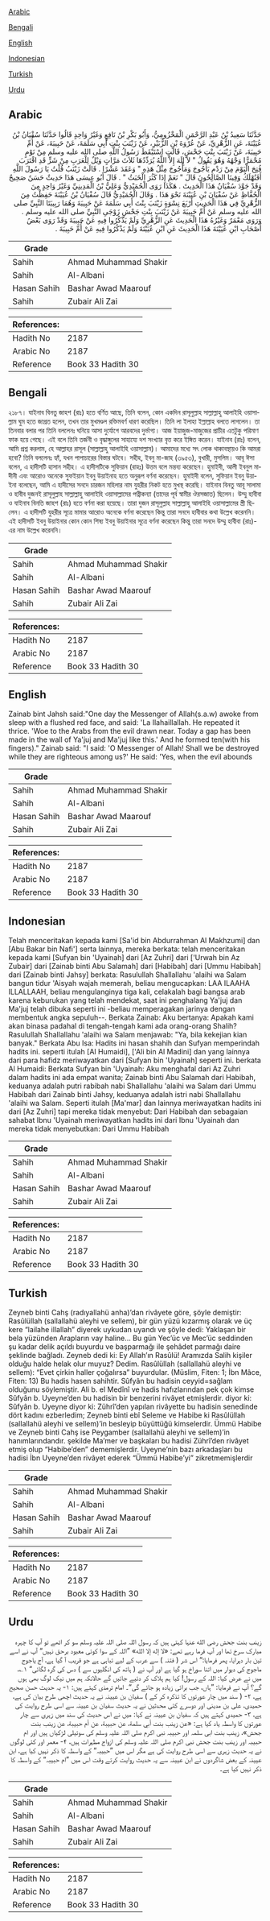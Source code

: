 [Arabic](#arabic)

[Bengali](#bengali)

[English](#english)

[Indonesian](#indonesian)

[Turkish](#turkish)

[Urdu](#urdu)

## Arabic


<div dir="rtl" lang="ar" style={{fontSize:'larger',backgroundColor:'#f8f9fa',padding:20}}>
حَدَّثَنَا سَعِيدُ بْنُ عَبْدِ الرَّحْمَنِ الْمَخْزُومِيُّ، وَأَبُو بَكْرِ بْنُ نَافِعٍ وَغَيْرُ وَاحِدٍ قَالُوا حَدَّثَنَا سُفْيَانُ بْنُ عُيَيْنَةَ، عَنِ الزُّهْرِيِّ، عَنْ عُرْوَةَ بْنِ الزُّبَيْرِ، عَنْ زَيْنَبَ بِنْتِ أَبِي سَلَمَةَ، عَنْ حَبِيبَةَ، عَنْ أُمِّ حَبِيبَةَ، عَنْ زَيْنَبَ بِنْتِ جَحْشٍ، قَالَتِ اسْتَيْقَظَ رَسُولُ اللَّهِ صلى الله عليه وسلم مِنْ نَوْمٍ مُحْمَرًّا وَجْهُهُ وَهُوَ يَقُولُ ‏"‏ لاَ إِلَهَ إِلاَّ اللَّهُ يُرَدِّدُهَا ثَلاَثَ مَرَّاتٍ وَيْلٌ لِلْعَرَبِ مِنْ شَرٍّ قَدِ اقْتَرَبَ فُتِحَ الْيَوْمَ مِنْ رَدْمِ يَأْجُوجَ وَمَأْجُوجَ مِثْلُ هَذِهِ ‏"‏ وَعَقَدَ عَشْرًا ‏.‏ قَالَتْ زَيْنَبُ قُلْتُ يَا رَسُولَ اللَّهِ أَفَنُهْلَكُ وَفِينَا الصَّالِحُونَ قَالَ ‏"‏ نَعَمْ إِذَا كَثُرَ الْخَبَثُ ‏"‏ ‏.‏ قَالَ أَبُو عِيسَى هَذَا حَدِيثٌ حَسَنٌ صَحِيحٌ وَقَدْ جَوَّدَ سُفْيَانُ هَذَا الْحَدِيثَ ‏.‏ هَكَذَا رَوَى الْحُمَيْدِيُّ وَعَلِيُّ بْنُ الْمَدِينِيِّ وَغَيْرُ وَاحِدٍ مِنَ الْحُفَّاظِ عَنْ سُفْيَانَ بْنِ عُيَيْنَةَ نَحْوَ هَذَا ‏.‏ وَقَالَ الْحُمَيْدِيُّ قَالَ سُفْيَانُ بْنُ عُيَيْنَةَ حَفِظْتُ مِنَ الزُّهْرِيِّ فِي هَذَا الْحَدِيثِ أَرْبَعَ نِسْوَةٍ زَيْنَبَ بِنْتَ أَبِي سَلَمَةَ عَنْ حَبِيبَةَ وَهُمَا رَبِيبَتَا النَّبِيِّ صلى الله عليه وسلم عَنْ أُمِّ حَبِيبَةَ عَنْ زَيْنَبَ بِنْتِ جَحْشٍ زَوْجَىِ النَّبِيِّ صلى الله عليه وسلم ‏.‏ وَرَوَى مَعْمَرٌ وَغَيْرُهُ هَذَا الْحَدِيثَ عَنِ الزُّهْرِيِّ وَلَمْ يَذْكُرُوا فِيهِ عَنْ حَبِيبَةَ وَقَدْ رَوَى بَعْضُ أَصْحَابِ ابْنِ عُيَيْنَةَ هَذَا الْحَدِيثَ عَنِ ابْنِ عُيَيْنَةَ وَلَمْ يَذْكُرُوا فِيهِ عَنْ أُمِّ حَبِيبَةَ ‏.‏
</div>
<div style={{backgroundColor:'#f8f9fa',padding:20, marginBottom: 10}}><table> <thead> <tr> <th>Grade</th> <th></th> </tr> </thead> <tbody> <tr><td>Sahih</td><td>Ahmad Muhammad Shakir</td></tr><tr><td>Sahih</td><td>Al-Albani</td></tr><tr><td>Hasan Sahih</td><td>Bashar Awad Maarouf</td></tr><tr><td>Sahih</td><td>Zubair Ali Zai</td></tr></tbody></table><table> <thead> <tr> <th>References:</th> <th></th> </tr> </thead> <tbody><tr><td>Hadith No</td><td>2187</td></tr><tr><td>Arabic No</td><td>2187</td></tr><tr><td>Reference</td><td>Book 33 Hadith 30</td></tr></tbody></table></div>

## Bengali


<div dir="ltr" lang="bn" style={{fontSize:'larger',backgroundColor:'#f8f9fa',padding:20}}>
২১৮৭। যাইনাব বিনতু জাহশ (রাঃ) হতে বর্ণিত আছে, তিনি বলেন, কোন একদিন রাসূলুল্লাহ সাল্লাল্লাহু আলাইহি ওয়াসাল্লাম ঘুম হতে জাগ্রত হলেন, তখন তার মুখমণ্ডল রক্তিমবর্ণ ধারণ করেছিল। তিনি লা ইলাহা ইল্লাল্লাহ বলতে লাগলেন। তা তিনবার বলার পর তিনি বললেনঃ ঘনিয়ে আসা দুর্যোগে আরবদের দুর্ভাগ্য। আজ ইয়াজুজ-মাজুজের প্রাচীর এতটুকু পরিমাণ ফাক হয়ে গেছে। এই বলে তিনি তর্জনী ও বৃদ্ধাঙ্গুলের সাহায্যে দশ সংখ্যার বৃত্ত করে ইঙ্গিত করেন। যাইনাব (রাঃ) বলেন, আমি প্রশ্ন করলাম, হে আল্লাহর রাসূল (সাল্লাল্লাহু আলাইহি ওয়াসাল্লাম)। আমাদের মধ্যে সৎ লোক থাকাবস্থায়ও কি আমরা হবো? তিনি বললেনঃ হ্যাঁ, যখন পাপাচারের বিস্তার ঘটবে। সহীহ, ইবনু মা-জাহ (৩৯৫৩), বুখারী, মুসলিম। আবূ ঈসা বলেন, এ হাদীসটি হাসান সহীহ। এ হাদীসটিকে সুফিয়ান (রাহঃ) উত্তম বলে মন্তব্য করেছেন। হুমাইদী, আলী ইবনুল মাদীনী এবং আরোও অনেকে সুফইয়ান ইবনু উয়াইনাহ হতে অনুরূপ বর্ণনা করেছেন। হুমাইদী বলেন, সুফিয়ান ইবনু উয়াইনা বলেছেন, আমি এ হাদীসের সনদে চারজন মহিলার নাম যুহরীর নিকট হতে মুখস্থ করেছি। যাইনাব বিনতু আবূ সালামা ও হাবীব দুজনই রাসূলুল্লাহ সাল্লাল্লাহু আলাইহি ওয়াসাল্লামের পত্নীকন্যা (তাদের পূর্ব স্বামীর ঔরসজাত) ছিলেন। উম্মু হাবীবা ও যাইনাব বিনতি জাহশ (রাঃ) হতে বর্ণনা করা হয়েছে। তারা দুজন রাসূলুল্লাহ সাল্লাল্লাহু আলাইহি ওয়াসাল্লামের স্ত্রী ছিলেন। এ হাদীসটি যুহরীর সূত্রে মামার আরোও অনেকে বর্ণনা করেছেন কিন্তু তারা সনদে হাবীবার কথা উল্লেখ করেননি। এই হাদীসটি ইবনু উয়াইনার কোন কোন শিষ্য ইবনু উয়াইনার সূত্রে বর্ণনা করেছেন কিন্তু তারা সনদে উম্মু হাবীবা (রাঃ)-এর নাম উল্লেখ করেননি।
</div>
<div style={{backgroundColor:'#f8f9fa',padding:20, marginBottom: 10}}><table> <thead> <tr> <th>Grade</th> <th></th> </tr> </thead> <tbody> <tr><td>Sahih</td><td>Ahmad Muhammad Shakir</td></tr><tr><td>Sahih</td><td>Al-Albani</td></tr><tr><td>Hasan Sahih</td><td>Bashar Awad Maarouf</td></tr><tr><td>Sahih</td><td>Zubair Ali Zai</td></tr></tbody></table><table> <thead> <tr> <th>References:</th> <th></th> </tr> </thead> <tbody><tr><td>Hadith No</td><td>2187</td></tr><tr><td>Arabic No</td><td>2187</td></tr><tr><td>Reference</td><td>Book 33 Hadith 30</td></tr></tbody></table></div>

## English


<div dir="ltr" lang="en" style={{fontSize:'larger',backgroundColor:'#f8f9fa',padding:20}}>
Zainab bint Jahsh said:"One day the Messenger of Allah(s.a.w) awoke from sleep with a flushed red face, and said: 'La Ilahaillallah. He repeated it thrice. 'Woe to the Arabs from the evil drawn near. Today a gap has been made in the wall of Ya'juj and Ma'juj like this.' And he formed ten(with his fingers)." Zainab said: "I said: 'O Messenger of Allah! Shall we be destroyed while they are righteous among us?' He said: 'Yes, when the evil abounds
</div>
<div style={{backgroundColor:'#f8f9fa',padding:20, marginBottom: 10}}><table> <thead> <tr> <th>Grade</th> <th></th> </tr> </thead> <tbody> <tr><td>Sahih</td><td>Ahmad Muhammad Shakir</td></tr><tr><td>Sahih</td><td>Al-Albani</td></tr><tr><td>Hasan Sahih</td><td>Bashar Awad Maarouf</td></tr><tr><td>Sahih</td><td>Zubair Ali Zai</td></tr></tbody></table><table> <thead> <tr> <th>References:</th> <th></th> </tr> </thead> <tbody><tr><td>Hadith No</td><td>2187</td></tr><tr><td>Arabic No</td><td>2187</td></tr><tr><td>Reference</td><td>Book 33 Hadith 30</td></tr></tbody></table></div>

## Indonesian


<div dir="ltr" lang="id" style={{fontSize:'larger',backgroundColor:'#f8f9fa',padding:20}}>
Telah menceritakan kepada kami [Sa'id bin Abdurrahman Al Makhzumi] dan [Abu Bakar bin Nafi'] serta lainnya, mereka berkata: telah menceritakan kepada kami [Sufyan bin 'Uyainah] dari [Az Zuhri] dari ['Urwah bin Az Zubair] dari [Zainab binti Abu Salamah] dari [Habibah] dari [Ummu Habibah] dari [Zainab binti Jahsy] berkata: Rasulullah Shallallahu 'alaihi wa Salam bangun tidur 'Aisyah wajah memerah, beliau mengucapkan: LAA ILAAHA ILLALLAAH, beliau mengulanginya tiga kali, celakalah bagi bangsa arab karena keburukan yang telah mendekat, saat ini penghalang Ya'juj dan Ma'juj telah dibuka seperti ini -beliau memperagakan jarinya dengan membentuk angka sepuluh--. Berkata Zainab: Aku bertanya: Apakah kami akan binasa padahal di tengah-tengah kami ada orang-orang Shalih? Rasulullah Shallallahu 'alaihi wa Salam menjawab: "Ya, bila kekejian kian banyak." Berkata Abu Isa: Hadits ini hasan shahih dan Sufyan memperindah hadits ini. seperti itulah [Al Humaidi], ['Ali bin Al Madini] dan yang lainnya dari para hafidz meriwayatkan dari [Sufyan bin 'Uyainah] seperti ini. berkata Al Humaidi: Berkata Sufyan bin 'Uyainah: Aku menghafal dari Az Zuhri dalam hadits ini ada empat wanita; Zainab binti Abu Salamah dari Habibah, keduanya adalah putri rabibah nabi Shallallahu 'alaihi wa Salam dari Ummu Habibah dari Zainab binti Jahsy, keduanya adalah istri nabi Shallallahu 'alaihi wa Salam. Seperti itulah [Ma'mar] dan lainnya meriwayatkan hadits ini dari [Az Zuhri] tapi mereka tidak menyebut: Dari Habibah dan sebagaian sahabat Ibnu 'Uyainah meriwayatkan hadits ini dari Ibnu 'Uyainah dan mereka tidak menyebutkan: Dari Ummu Habibah
</div>
<div style={{backgroundColor:'#f8f9fa',padding:20, marginBottom: 10}}><table> <thead> <tr> <th>Grade</th> <th></th> </tr> </thead> <tbody> <tr><td>Sahih</td><td>Ahmad Muhammad Shakir</td></tr><tr><td>Sahih</td><td>Al-Albani</td></tr><tr><td>Hasan Sahih</td><td>Bashar Awad Maarouf</td></tr><tr><td>Sahih</td><td>Zubair Ali Zai</td></tr></tbody></table><table> <thead> <tr> <th>References:</th> <th></th> </tr> </thead> <tbody><tr><td>Hadith No</td><td>2187</td></tr><tr><td>Arabic No</td><td>2187</td></tr><tr><td>Reference</td><td>Book 33 Hadith 30</td></tr></tbody></table></div>

## Turkish


<div dir="ltr" lang="tr" style={{fontSize:'larger',backgroundColor:'#f8f9fa',padding:20}}>
Zeyneb binti Cahş (radıyallahü anha)’dan rivâyete göre, şöyle demiştir: Rasûlüllah (sallallahü aleyhi ve sellem), bir gün yüzü kızarmış olarak ve üç kere “lailahe illallah” diyerek uykudan uyandı ve şöyle dedi: Yaklaşan bir bela yüzünden Arapların vay haline… Bu gün Yec’üc ve Mec’üc seddinden şu kadar delik açıldı buyurdu ve başparmağı ile şehâdet parmağı daire şeklinde bağladı. Zeyneb dedi ki: Ey Allah’ın Rasûlü! Aramızda Salih kişiler olduğu halde helak olur muyuz? Dedim. Rasûlüllah (sallallahü aleyhi ve sellem): “Evet çirkin haller çoğalırsa” buyurdular. (Müslim, Fiten: 1; İbn Mâce, Fiten: 13) Bu hadis hasen sahihtir. Sûfyân bu hadisin ceyyid=sağlam olduğunu söylemiştir. Ali b. el Medînî ve hadis hafızlarından pek çok kimse Sûfyân b. Uyeyne’den bu hadisin bir benzerini rivâyet etmişlerdir. diyor ki: Sûfyân b. Uyeyne diyor ki: Zührî’den yapılan rivâyette bu hadisin senedinde dört kadını ezberledim; Zeyneb binti ebî Seleme ve Habibe ki Rasûlüllah (sallallahü aleyhi ve sellem)’in besleyip büyüttüğü kimselerdir. Ümmü Habibe ve Zeyneb binti Cahş ise Peygamber (sallallahü aleyhi ve sellem)’in hanımlarındandır. şekilde Ma’mer ve başkaları bu hadisi Zührî’den rivâyet etmiş olup “Habibe’den” dememişlerdir. Uyeyne’nin bazı arkadaşları bu hadisi İbn Uyeyne’den rivâyet ederek “Ümmü Habibe’yi” zikretmemişlerdir
</div>
<div style={{backgroundColor:'#f8f9fa',padding:20, marginBottom: 10}}><table> <thead> <tr> <th>Grade</th> <th></th> </tr> </thead> <tbody> <tr><td>Sahih</td><td>Ahmad Muhammad Shakir</td></tr><tr><td>Sahih</td><td>Al-Albani</td></tr><tr><td>Hasan Sahih</td><td>Bashar Awad Maarouf</td></tr><tr><td>Sahih</td><td>Zubair Ali Zai</td></tr></tbody></table><table> <thead> <tr> <th>References:</th> <th></th> </tr> </thead> <tbody><tr><td>Hadith No</td><td>2187</td></tr><tr><td>Arabic No</td><td>2187</td></tr><tr><td>Reference</td><td>Book 33 Hadith 30</td></tr></tbody></table></div>

## Urdu


<div dir="rtl" lang="ur" style={{fontSize:'larger',backgroundColor:'#f8f9fa',padding:20}}>
زینب بنت جحش رضی الله عنہا کہتی ہیں کہ رسول اللہ صلی اللہ علیہ وسلم سو کر اٹھے تو آپ کا چہرہ مبارک سرخ تھا اور آپ فرما رہے تھے: «لا إله إلا الله» ”اللہ کے سوا کوئی معبود برحق نہیں“ آپ نے اسے تین بار دہرایا، پھر فرمایا:“ اس شر ( فتنہ ) سے عرب کے لیے تباہی ہے جو قریب آ گیا ہے، آج یاجوج ماجوج کی دیوار میں اتنا سوراخ ہو گیا ہے اور آپ نے ( ہاتھ کی انگلیوں سے ) دس کی گرہ لگائی“ ۱؎، میں نے عرض کیا: اللہ کے رسول! کیا ہم ہلاک کر دئیے جائیں گے حالانکہ ہم میں نیک لوگ بھی ہوں گے؟ آپ نے فرمایا: ”ہاں، جب برائی زیادہ ہو جائے گی“۔ امام ترمذی کہتے ہیں: ۱- یہ حدیث حسن صحیح ہے، ۲- ( سند میں چار عورتوں کا تذکرہ کر کے ) سفیان بن عیینہ نے یہ حدیث اچھی طرح بیان کی ہے، حمیدی، علی بن مدینی اور دوسرے کئی محدثین نے یہ حدیث سفیان بن عیینہ سے اسی طرح روایت کی ہے، ۳- حمیدی کہتے ہیں کہ سفیان بن عیینہ نے کہا: میں نے اس حدیث کی سند میں زہری سے چار عورتوں کا واسطہ یاد کیا ہے: «عن زينب بنت أبي سلمة، عن حبيبة، عن أم حبيبة، عن زينب بنت جحش»،‏‏‏‏ زینب بنت ابی سلمہ اور حبیبہ نبی اکرم صلی اللہ علیہ وسلم کی سوتیلی لڑکیاں ہیں اور ام حبیبہ اور زینب بنت جحش نبی اکرم صلی اللہ علیہ وسلم کی ازواج مطہرات ہیں، ۴- معمر اور کئی لوگوں نے یہ حدیث زہری سے اسی طرح روایت کی ہے مگر اس میں ”حبیبہ“ کے واسطہ کا ذکر نہیں کیا ہے، ابن عیینہ کے بعض شاگردوں نے ابن عیینہ سے یہ حدیث روایت کرتے وقت اس میں ”ام حبیبہ“ کے واسطہ کا ذکر نہیں کیا ہے۔
</div>
<div style={{backgroundColor:'#f8f9fa',padding:20, marginBottom: 10}}><table> <thead> <tr> <th>Grade</th> <th></th> </tr> </thead> <tbody> <tr><td>Sahih</td><td>Ahmad Muhammad Shakir</td></tr><tr><td>Sahih</td><td>Al-Albani</td></tr><tr><td>Hasan Sahih</td><td>Bashar Awad Maarouf</td></tr><tr><td>Sahih</td><td>Zubair Ali Zai</td></tr></tbody></table><table> <thead> <tr> <th>References:</th> <th></th> </tr> </thead> <tbody><tr><td>Hadith No</td><td>2187</td></tr><tr><td>Arabic No</td><td>2187</td></tr><tr><td>Reference</td><td>Book 33 Hadith 30</td></tr></tbody></table></div>